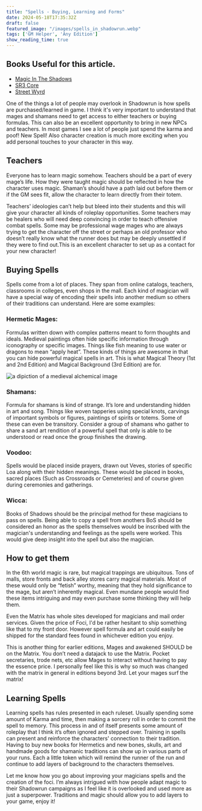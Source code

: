 ```yaml
---
title: "Spells - Buying, Learning and Forms"
date: 2024-05-18T17:35:32Z
draft: false
featured_image: "/images/spells_in_shadowrun.webp"
tags: ['GM Helper', 'Any Edition']
show_reading_time: true
---
```


## Books Useful for this article. 
 - [Magic In The Shadows](https://amzn.to/3K4XN2U)
 - [SR3 Core](https://amzn.to/3WFuueI)
 - [Street Wyrd](https://amzn.to/3QPYAsj)


One of the things a lot of people may overlook in Shadowrun is how spells are purchased/learned in game. I think it's very important to understand that mages and shamans need to get access to either teachers or buying formulas. This can also be an excellent opportunity to bring in new NPCs and teachers. In most games I see a lot of people just spend the karma and poof! New Spell! Also character creation is much more exciting when you add personal touches to your character in this way.

## Teachers
Everyone has to learn magic somehow. Teachers should be a part of every mage’s life. How they were taught magic should be reflected in how the character uses magic. Shaman’s should have a path laid out before them or if the GM sees fit, allow the character to learn directly from their totem. 

Teachers' ideologies can’t help but bleed into their students and this will give your character all kinds of roleplay opportunities. Some teachers may be healers who will need deep convincing in order to teach offensive combat spells. Some may be professional wage mages who are always trying to get the character off the street or perhaps an old professor who doesn’t really know what the runner does but may be deeply unsettled if they were to find out.This is an excellent character to set up as a contact for your new character!


## Buying Spells
Spells come from a lot of places. They span from online catalogs, teachers, classrooms in colleges, even shops in the mall. Each kind of magician will have a special way of encoding their spells into another medium so others of their traditions can understand. Here are some examples:

### Hermetic Mages:
Formulas written down with complex patterns meant to form thoughts and ideals. Medieval paintings often hide specific information through iconography or specific images. Things like fish meaning to use water or dragons to mean “apply heat”. These kinds of things are awesome in that you can hide powerful magical spells in art. This is what Magical Theory (1st and 2nd Edition) and Magical Background (3rd Edition) are for.

![a dipiction of a medieval alchemical image](/images/PublicDomainAlchemy.webp)

### Shamans:
Formula for shamans is kind of strange. It’s lore and understanding hidden in art and song. Things like woven tapperies using special knots, carvings of important symbols or figures, paintings of spirits or totems. Some of these can even be transitory. Consider a group of shamans who gather to share a sand art rendition of a powerful spell that only is able to be understood or read once the group finishes the drawing. 

### Voodoo:
Spells would be placed inside prayers, drawn out Veves, stories of specific Loa along with their hidden meanings. These would be placed in books, sacred places (Such as Crossroads or Cemeteries) and of course given during ceremonies and gatherings. 

### Wicca:
Books of Shadows should be the principal method for these magicians to pass on spells. Being able to copy a spell from anothers BoS should be considered an honor as the spells themselves would be inscribed with the magician's understanding and feelings as the spells were worked. This would give deep insight into the spell but also the magician.

## How to get them
In the 6th world magic is rare, but magical trappings are ubiquitous. Tons of malls, store fronts and back alley stores carry magical materials. Most of these would only be “fetish” worthy, meaning that they hold significance to the mage, but aren’t inherently magical. Even mundane people would find these items intriguing and may even purchase some thinking they will help them.

Even the Matrix has whole sites developed for magicians and mail order services. Given the price of Foci, I'd be rather hesitant to ship something like that to my front door. However spell formula and art could easily be shipped for the standard fees found in whichever edition you enjoy. 

This is another thing for earlier editions, Mages and awakened SHOULD be on the Matrix. You don’t need a datajack to use the Matrix. Pocket secretaries, trode nets, etc allow Mages to interact without having to pay the essence price. I personally feel like this is why so much was changed with the matrix in general in editions beyond 3rd. Let your mages surf the matrix!

## Learning Spells
Learning spells has rules presented in each ruleset. Usually spending some amount of Karma and time, then making a sorcery roll in order to commit the spell to memory. This process in and of itself presents some amount of roleplay that I think it’s often ignored and stepped over. Training in spells can present and reinforce the characters' connection to their tradition. Having to buy new books for Hermetics and new bones, skulls, art and handmade goods for shamanic traditions can show up in various parts of your runs. Each a little token which will remind the runner of the run and continue to add layers of background to the characters themselves.

Let me know how you go about improving your magicians spells and the creation of the foci. I’m always intrigued with how people adapt magic to their Shadowrun campaigns as I feel like it is overlooked and used more as just a superpower. Traditions and magic should allow you to add layers to your game, enjoy it!